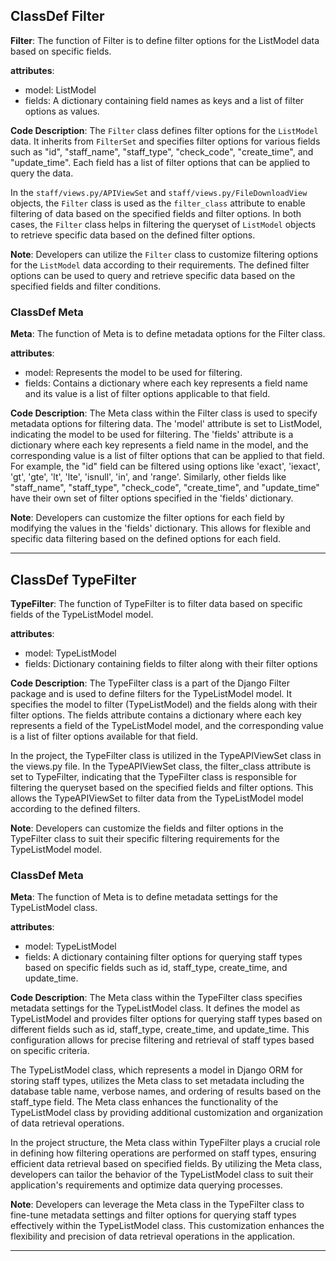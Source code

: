 ## ClassDef Filter
**Filter**: The function of Filter is to define filter options for the ListModel data based on specific fields.

**attributes**:
- model: ListModel
- fields: A dictionary containing field names as keys and a list of filter options as values.

**Code Description**:
The `Filter` class defines filter options for the `ListModel` data. It inherits from `FilterSet` and specifies filter options for various fields such as "id", "staff_name", "staff_type", "check_code", "create_time", and "update_time". Each field has a list of filter options that can be applied to query the data.

In the `staff/views.py/APIViewSet` and `staff/views.py/FileDownloadView` objects, the `Filter` class is used as the `filter_class` attribute to enable filtering of data based on the specified fields and filter options. In both cases, the `Filter` class helps in filtering the queryset of `ListModel` objects to retrieve specific data based on the defined filter options.

**Note**:
Developers can utilize the `Filter` class to customize filtering options for the `ListModel` data according to their requirements. The defined filter options can be used to query and retrieve specific data based on the specified fields and filter conditions.
### ClassDef Meta
**Meta**: The function of Meta is to define metadata options for the Filter class.

**attributes**: 
- model: Represents the model to be used for filtering.
- fields: Contains a dictionary where each key represents a field name and its value is a list of filter options applicable to that field.

**Code Description**: 
The Meta class within the Filter class is used to specify metadata options for filtering data. The 'model' attribute is set to ListModel, indicating the model to be used for filtering. The 'fields' attribute is a dictionary where each key represents a field name in the model, and the corresponding value is a list of filter options that can be applied to that field. For example, the "id" field can be filtered using options like 'exact', 'iexact', 'gt', 'gte', 'lt', 'lte', 'isnull', 'in', and 'range'. Similarly, other fields like "staff_name", "staff_type", "check_code", "create_time", and "update_time" have their own set of filter options specified in the 'fields' dictionary.

**Note**: 
Developers can customize the filter options for each field by modifying the values in the 'fields' dictionary. This allows for flexible and specific data filtering based on the defined options for each field.
***
## ClassDef TypeFilter
**TypeFilter**: The function of TypeFilter is to filter data based on specific fields of the TypeListModel model.

**attributes**:
- model: TypeListModel
- fields: Dictionary containing fields to filter along with their filter options

**Code Description**:
The TypeFilter class is a part of the Django Filter package and is used to define filters for the TypeListModel model. It specifies the model to filter (TypeListModel) and the fields along with their filter options. The fields attribute contains a dictionary where each key represents a field of the TypeListModel model, and the corresponding value is a list of filter options available for that field.

In the project, the TypeFilter class is utilized in the TypeAPIViewSet class in the views.py file. In the TypeAPIViewSet class, the filter_class attribute is set to TypeFilter, indicating that the TypeFilter class is responsible for filtering the queryset based on the specified fields and filter options. This allows the TypeAPIViewSet to filter data from the TypeListModel model according to the defined filters.

**Note**:
Developers can customize the fields and filter options in the TypeFilter class to suit their specific filtering requirements for the TypeListModel model.
### ClassDef Meta
**Meta**: The function of Meta is to define metadata settings for the TypeListModel class.

**attributes**:
- model: TypeListModel
- fields: A dictionary containing filter options for querying staff types based on specific fields such as id, staff_type, create_time, and update_time.

**Code Description**:
The Meta class within the TypeFilter class specifies metadata settings for the TypeListModel class. It defines the model as TypeListModel and provides filter options for querying staff types based on different fields such as id, staff_type, create_time, and update_time. This configuration allows for precise filtering and retrieval of staff types based on specific criteria.

The TypeListModel class, which represents a model in Django ORM for storing staff types, utilizes the Meta class to set metadata including the database table name, verbose names, and ordering of results based on the staff_type field. The Meta class enhances the functionality of the TypeListModel class by providing additional customization and organization of data retrieval operations.

In the project structure, the Meta class within TypeFilter plays a crucial role in defining how filtering operations are performed on staff types, ensuring efficient data retrieval based on specified fields. By utilizing the Meta class, developers can tailor the behavior of the TypeListModel class to suit their application's requirements and optimize data querying processes.

**Note**: Developers can leverage the Meta class in the TypeFilter class to fine-tune metadata settings and filter options for querying staff types effectively within the TypeListModel class. This customization enhances the flexibility and precision of data retrieval operations in the application.
***
